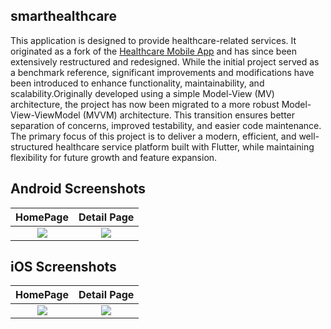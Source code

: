 ## smarthealthcare 
This application is designed to provide healthcare-related services. It originated as a fork of the [Healthcare Mobile App](https://github.com/TheAlphamerc/flutter_healthcare_app.git) and has since been extensively restructured and redesigned. While the initial project served as a benchmark reference, significant improvements and modifications have been introduced to enhance functionality, maintainability, and scalability.Originally developed using a simple Model-View (MV) architecture, the project has now been migrated to a more robust Model-View-ViewModel (MVVM) architecture. This transition ensures better separation of concerns, improved testability, and easier code maintenance.
The primary focus of this project is to deliver a modern, efficient, and well-structured healthcare service platform built with Flutter, while maintaining flexibility for future growth and feature expansion.
## Android Screenshots

  HomePage                 |    Detail Page        
:-------------------------:|:-------------------------:
![](https://github.com/TheAlphamerc/smarthealthcare/blob/master/screenshots/screenshot_1.jpg?raw=true)|![](https://github.com/TheAlphamerc/smarthealthcare/blob/master/screenshots/screenshot_2.jpg?raw=true)

## iOS Screenshots
  HomePage                 |    Detail Page      
:-------------------------:|:-------------------------:
![](https://github.com/TheAlphamerc/smarthealthcare/blob/master/screenshots/screenshot_ios_1.png?raw=true)|![](https://github.com/TheAlphamerc/smarthealthcare/blob/master/screenshots/screenshot_ios_2.png?raw=true)





